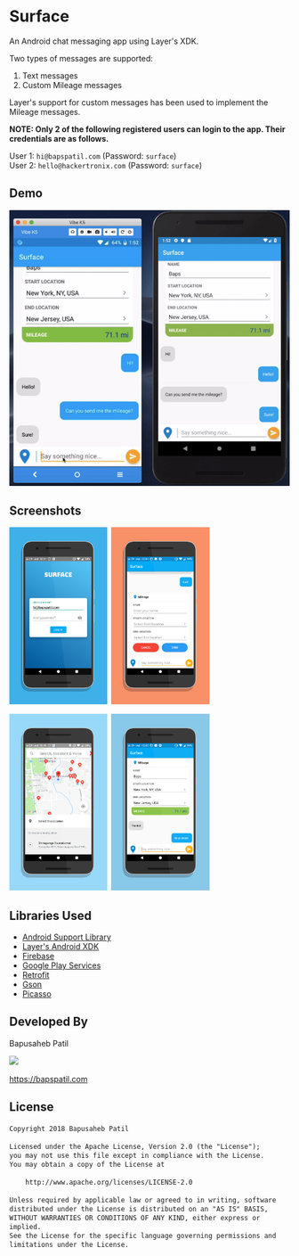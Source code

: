 
# Surface

An Android chat messaging app using Layer's XDK.

Two types of messages are supported:

1. Text messages
2. Custom Mileage messages

Layer's support for custom messages has been used to implement the Mileage messages.

**NOTE: Only 2 of the following registered users can login to the app. Their credentials are as follows.**

User 1: `hi@bapspatil.com` (Password: `surface`)<br>
User 2: `hello@hackertronix.com` (Password: `surface`)

## Demo

![Demo GIF](./art/demo.gif)

## Screenshots

<img src="./art/screen0.png" width="35%">&ensp;<img src="./art/screen1.png" width="35%">

<img src="./art/screen2.png" width="35%">&ensp;<img src="./art/screen3.png" width="35%">

## Libraries Used

* [Android Support Library](https://developer.android.com/topic/libraries/support-library/)
* [Layer's Android XDK](https://github.com/layerhq/Android-XDK)
* [Firebase](https://firebase.google.com/)
* [Google Play Services](https://developers.google.com/android/guides/overview)
* [Retrofit](https://github.com/square/retrofit/)
* [Gson](https://github.com/google/gson/)
* [Picasso](https://github.com/square/picasso)

## Developed By

Bapusaheb Patil

<img src="https://github.com/bapspatil.png" width="20%">

https://bapspatil.com

## License

    Copyright 2018 Bapusaheb Patil

    Licensed under the Apache License, Version 2.0 (the "License");
    you may not use this file except in compliance with the License.
    You may obtain a copy of the License at

        http://www.apache.org/licenses/LICENSE-2.0

    Unless required by applicable law or agreed to in writing, software
    distributed under the License is distributed on an "AS IS" BASIS,
    WITHOUT WARRANTIES OR CONDITIONS OF ANY KIND, either express or implied.
    See the License for the specific language governing permissions and
    limitations under the License.